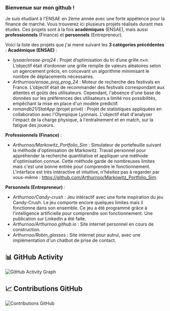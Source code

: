 ### Bienvenue sur mon github !

Je suis étudiant à l'ENSAE en 2ème année avec une forte appétence pour la finance de marché. Vous trouverez ici plusieurs projets réalisés durant mes études. Ces projets sont à la fois **académiques** (ENSAE), mais aussi **professionnels** (Finance) et **personnels** (Entrepreneur). 

Voici la liste des projets que j'ai mené suivant les **3 catégories précédentes** :
**Académique (ENSAE)** :
- *lysaar/ensae-proj24* : Projet d’optimisation du tri d’une grille 𝑛×𝑛. L’objectif était d’ordonner une grille remplie de valeurs aléatoires selon un agencement précis, en concevant un algorithme minimisant le nombre de déplacements nécessaires.
- *Arthurnoo/ensae_proj_prog_24* : Moteur de recherche des festivals en France. L’objectif était de recommander des festivals correspondant aux attentes et goûts des utilisateurs. Cependant, l'absence d'une base de données sur les préférences des utilisateurs a limité nos possibilités, empêchant la mise en place d'un modèle prédictif.
- *romandb21/StatApp* (projet privé) : Projet de statistiques appliquées en collaboration avec l'Olympique Lyonnais. L'objectif était d'analyser l'impact de la charge physique, à l'entraînement et en match, sur la fatigue des joueurs.

**Professionnels (Finance)** :
- *Arthurnoo/Markowitz_Portfolio_Sim* : Simulateur de portefeuille suivant la méthode d'optimisation de Markowitz. Travail personnel pour appréhender la recherche quantitative et appliquer une méthode d'optimisation connue. Cette méthode garde de nombreuses limites mais c'est une bonne entrée pour comprendre le fonctionnement. L'interface est très intéractive et intuitive, n'hésitez pas à regarder par vous-même : https://github.com/Arthurnoo/Markowitz_Portfolio_Sim.

**Personnels (Entrepreneur)** :
- *Arthurnoo/Candy-crush* : Jeu intéractif avec une forte inspiration du jeu Candy-Crush. Le jeu comporte encore quelques limites mais il fonctionne dans son ensemble. Ce jeu a été programmé grâce à l'intelligence artificielle pour comprendre son fonctionnement. Une publication sur LinkedIn a été faite.
- *Arthurnoo/Arthurnoo.github.io* : Site internet personnel en cours de construction.
- *Arthurnoo/Robin_glasses* : Site internet pour autrui, avec une implémentation d'un chatbot de prise de contact.


## 📊 GitHub Activity

![GitHub Activity Graph](https://github-readme-activity-graph.vercel.app/graph?username=Arthurnoo&theme=github-dark)

## 📈 Contributions GitHub

![Contributions GitHub](https://ghchart.rshah.org/Arthurnoo)
